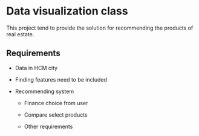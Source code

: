 # Data visualization class

This project tend to provide the solution for recommending the products of real estate.

## Requirements

* Data in HCM city

* Finding features need to be included

* Recommending system

	* Finance choice from user
	
	* Compare select products
	
	* Other requirements



